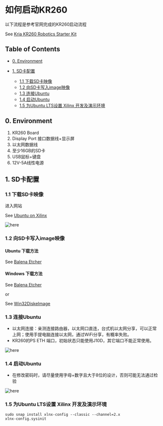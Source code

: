 # 如何启动KR260

以下流程是参考官网完成的KR260启动流程

See [Kria KR260 Robotics Starter Kit](https://www.xilinx.com/products/som/kria/kr260-robotics-starter-kit.html#gettingstarted)

## Table of Contents

- [0. Environment](#0-Environment)

- [1. SD卡配置](#1-sd卡配置)
  - [1.1 下载SD卡映像](#11-下载sd卡映像)
  - [1.2 向SD卡写入image映像](#12-向sd卡写入image映像)
  - [1.3 连接Ubuntu](#13-连接ubuntu)
  - [1.4 启动Ubuntu](#14-启动ubuntu)
  - [1.5 为Ubuntu LTS设置 Xilinx 开发及演示环境](#15-为ubuntu-lts设置-xilinx-开发及演示环境)
## 0. Environment

1. KR260 Board 
2. Display Port 接口数据线+显示屏
3. 以太网数据线
4. 至少16GB的SD卡
5. USB鼠标+键盘
6. 12V-5A线性电源

## 1. SD卡配置
### 1.1 下载SD卡映像

进入网站

See [Ubuntu on Xilinx](https://ubuntu.com/download/amd-xilinx)

 ![here](https://github.com/shilicon/kr260_robotic_arm/blob/main/image/ubuntu.png)
### 1.2 向SD卡写入image映像

#### Ubuntu 下载方法
See [Balena Etcher](https://www.balena.io/etcher/)

#### Windows 下载方法
See [Balena Etcher](https://www.balena.io/etcher/)

or 

See [Win32DiskeImage](https://win32diskimager.org/)

### 1.3 连接Ubuntu
* 以太网连接：亲测连接路由器，以太网口直连，台式机以太网分享，可以正常上网；使用手提电脑连接以太网，通过WiFi分享，有概率失败。
* KR260的PS ETH 端口，初始状态只能使用J10D，其它端口不能正常使用。

![here](https://github.com/shilicon/kr260_robotic_arm/blob/main/image/ConnetUbuntu.png)
 
### 1.4 启动Ubuntu
* 在修改密码时，请尽量使用字母+数字且大于8位的设计，否则可能无法通过检验

![here](https://github.com/shilicon/kr260_robotic_arm/blob/main/image/startUbuntu.png)

### 1.5 为Ubuntu LTS设置 Xilinx 开发及演示环境
```
sudo snap install xlnx-config --classic --channel=2.x
xlnx-config.sysinit
```

